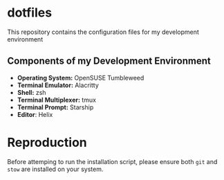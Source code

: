 # dotfiles

This repository contains the configuration files for my development environment

## Components of my Development Environment

- **Operating System:** OpenSUSE Tumbleweed
- **Terminal Emulator:** Alacritty
- **Shell:** zsh
- **Terminal Multiplexer:** tmux
- **Terminal Prompt:** Starship
- **Editor**: Helix

# Reproduction

Before attemping to run the installation script, please ensure both `git` and `stow` are installed on your system.


